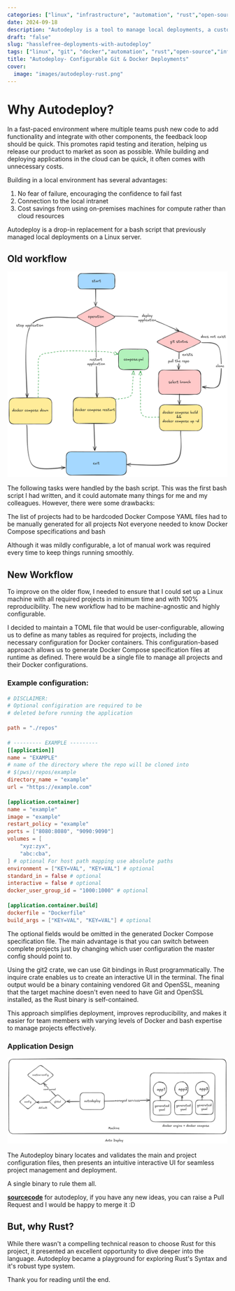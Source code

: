 ```yaml
---
categories: ["linux", "infrastructure", "automation", "rust","open-source"]
date: 2024-09-18
description: "Autodeploy is a tool to manage local deployments, a custom wrapper over git and docker"
draft: "false"
slug: "hasslefree-deployments-with-autodeploy"
tags: ["linux", "git", "docker","automation", "rust","open-source","infrastructure"]
title: "Autodeploy- Configurable Git & Docker Deployments"
cover:
  image: "images/autodeploy-rust.png"
---
```


# Why Autodeploy?
In a fast-paced environment where multiple teams push new code to add functionality and integrate with other components, the feedback loop should be quick. This promotes rapid testing and iteration, helping us release our product to market as soon as possible.
While building and deploying applications in the cloud can be quick, it often comes with unnecessary costs.

Building in a local environment has several advantages:
1. No fear of failure, encouraging the confidence to fail fast
2. Connection to the local intranet
3. Cost savings from using on-premises machines for compute rather than cloud resources

Autodeploy is a drop-in replacement for a bash script that previously managed local deployments on a Linux server.

## Old workflow

![oldflow](./images/workflow-flow.png)

The following tasks were handled by the bash script. This was the first bash script I had written, and it could automate many things for me and my colleagues. However, there were some drawbacks:

The list of projects had to be hardcoded
Docker Compose YAML files had to be manually generated for all projects
Not everyone needed to know Docker Compose specifications and bash

Although it was mildly configurable, a lot of manual work was required every time to keep things running smoothly.
## New Workflow
To improve on the older flow, I needed to ensure that I could set up a Linux machine with all required projects in minimum time and with 100% reproducibility. The new workflow had to be machine-agnostic and highly configurable.

I decided to maintain a TOML file that would be user-configurable, allowing us to define as many tables as required for projects, including the necessary configuration for Docker containers. This configuration-based approach allows us to generate Docker Compose specification files at runtime as defined. There would be a single file to manage all projects and their Docker configurations.

### Example configuration:

```toml
# DISCLAIMER:
# Optional configiration are required to be
# deleted before running the application

path = "./repos"

# --------- EXAMPLE ---------
[[application]]
name = "EXAMPLE"
# name of the directory where the repo will be cloned into
# $(pws)/repos/example
directory_name = "example"
url = "https://example.com"

[application.container]
name = "example"
image = "example"
restart_policy = "example"
ports = ["8080:8080", "9090:9090"]
volumes = [
    "xyz:zyx",
    "abc:cba",
] # optional For host path mapping use absolute paths
environment = ["KEY=VAL", "KEY=VAL"] # optional
standard_in = false # optional
interactive = false # optional
docker_user_group_id = "1000:1000" # optional

[application.container.build]
dockerfile = "Dockerfile"
build_args = ["KEY=VAL", "KEY=VAL"] # optional
```

The optional fields would be omitted in the generated Docker Compose specification file. The main advantage is that you can switch between complete projects just by changing which user configuration the master config should point to.

Using the git2 crate, we can use Git bindings in Rust programmatically. The inquire crate enables us to create an interactive UI in the terminal. The final output would be a binary containing vendored Git and OpenSSL, meaning that the target machine doesn't even need to have Git and OpenSSL installed, as the Rust binary is self-contained.

This approach simplifies deployment, improves reproducibility, and makes it easier for team members with varying levels of Docker and bash expertise to manage projects effectively.

### Application Design
![newflow](./images/autodeploy.png)

The Autodeploy binary locates and validates the main and project configuration files, then presents an intuitive interactive UI for seamless project management and deployment.

A single binary to rule them all.

[**sourcecode**](https://github.com/theinhumaneme/autodeploy) for autodeploy, if you have any new ideas, you can raise a Pull Request and I would be happy to merge it :D


## But, why Rust?

While there wasn't a compelling technical reason to choose Rust for this project, it presented an excellent opportunity to dive deeper into the language. Autodeploy became a playground for exploring Rust's Syntax and it's robust type system.


Thank you for reading until the end.
